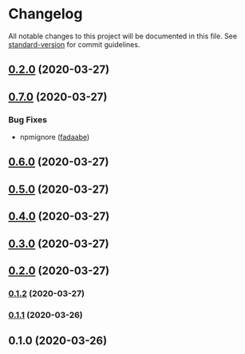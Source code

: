 # Changelog

All notable changes to this project will be documented in this file. See [standard-version](https://github.com/conventional-changelog/standard-version) for commit guidelines.

## [0.2.0](https://github.com/w4rlock/serverless-datadog-core-plugin/compare/0.7.0...0.2.0) (2020-03-27)

## [0.7.0](https://github.com/w4rlock/serverless-datadog-core-plugin/compare/0.6.0...0.7.0) (2020-03-27)


### Bug Fixes

* npmignore ([fadaabe](https://github.com/w4rlock/serverless-datadog-core-plugin/commit/fadaabedad70a0059f18165a087318fd181cc670))

## [0.6.0](https://github.com/w4rlock/serverless-datadog-core-plugin/compare/0.1.2...0.6.0) (2020-03-27)

## [0.5.0](https://github.com/w4rlock/serverless-datadog-core-plugin/compare/0.1.2...0.5.0) (2020-03-27)

## [0.4.0](https://github.com/w4rlock/serverless-datadog-core-plugin/compare/0.1.2...0.4.0) (2020-03-27)

## [0.3.0](https://github.com/w4rlock/serverless-datadog-core-plugin/compare/0.1.2...0.3.0) (2020-03-27)

## [0.2.0](https://github.com/w4rlock/serverless-datadog-core-plugin/compare/0.1.2...0.2.0) (2020-03-27)

### [0.1.2](https://github.com/w4rlock/serverless-datadog-core-plugin/compare/0.1.1...0.1.2) (2020-03-27)

### [0.1.1](https://github.com/w4rlock/serverless-datadog-core-plugin/compare/0.1.0...0.1.1) (2020-03-26)

## 0.1.0 (2020-03-26)
